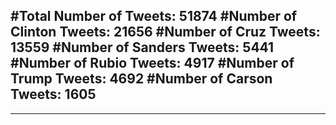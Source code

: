#Total Number of Tweets: 51874 
#Number of Clinton Tweets: 21656
#Number of Cruz Tweets: 13559
#Number of Sanders Tweets: 5441
#Number of Rubio Tweets: 4917
#Number of Trump Tweets: 4692
#Number of Carson Tweets: 1605
---
---

